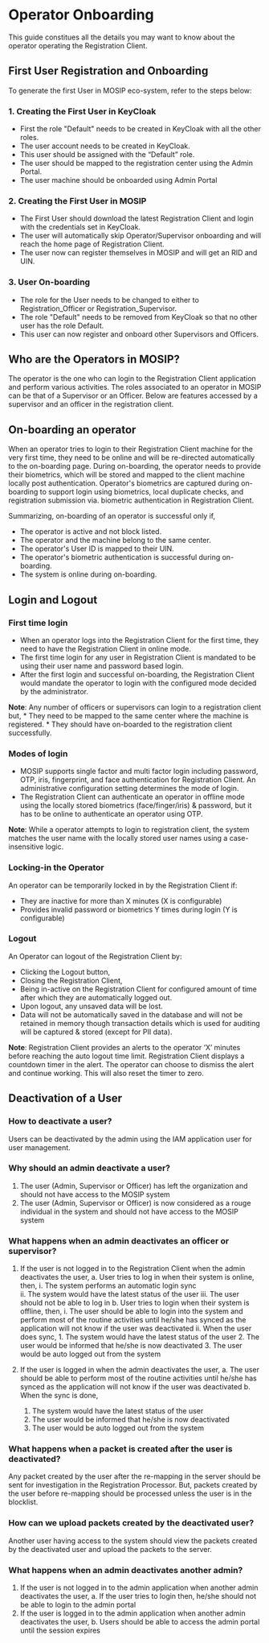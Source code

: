 # Operator Onboarding 
This guide constitues all the details you may want to know about the operator operating the Registration Client.

## First User Registration and Onboarding

To generate the first User in MOSIP eco-system, refer to the steps below:

### 1.	Creating the First User in KeyCloak
*	First the role "Default" needs to be created in KeyCloak with all the other roles.
*	The user account needs to be created in KeyCloak.
*	This user should be assigned with the “Default” role.
*	The user should be mapped to the registration center using the Admin Portal.
*	The user machine should be onboarded using Admin Portal

### 2. Creating the First User in MOSIP
*	The First User should download the latest Registration Client and login with the credentials set in KeyCloak.
*	The user will automatically skip Operator/Supervisor onboarding and will reach the home page of Registration Client.
*	The user now can register themselves in MOSIP and will get an RID and UIN.

### 3. User On-boarding
*	The role for the User needs to be changed to either to Registration_Officer or Registration_Supervisor. 
*	The role "Default" needs to be removed from KeyCloak so that no other user has the role Default.   
*	This user can now register and onboard other Supervisors and Officers.

## Who are the Operators in MOSIP?
The operator is the one who can login to the Registration Client application and perform various activities. The roles associated to an operator in MOSIP can be that of a Supervisor or an Officer. Below are features accessed by a supervisor and an officer in the registration client.

## On-boarding an operator
When an operator tries to login to their Registration Client machine for the very first time, they need to be online and will be re-directed automatically to the on-boarding page. During on-boarding, the operator needs to provide their biometrics, which will be stored and mapped to the client machine locally post authentication.
Operator's biometrics are captured during on-boarding to support login using biometrics, local duplicate checks, and registration submission via. biometric authentication in Registration Client.

Summarizing, on-boarding of an operator is successful only if,
* The operator is active and not block listed.
*	The operator and the machine belong to the same center.
*	The operator's User ID is mapped to their UIN. 
*	The operator's biometric authentication is successful during on-boarding.
*	The system is online during on-boarding.

## Login and Logout

### First time login
* When an operator logs into the Registration Client for the first time, they need to have the Registration Client in online mode. 
* The first time login for any user in Registration Client is mandated to be using their user name and password based login. 
* After the first login and successful on-boarding, the Registration Client would mandate the operator to login with the configured mode decided by the administrator.

**Note**: Any number of officers or supervisors can login to a registration client but,
          * They need to be mapped to the same center where the machine is registered.
          * They should have on-boarded to the registration client successfully.
          
### Modes of login
* MOSIP supports single factor and multi factor login including password, OTP, iris, fingerprint, and face authentication for Registration Client. An administrative configuration setting determines the mode of login.
* The Registration Client can authenticate an operator in offline mode using the locally stored biometrics (face/finger/iris) & password, but it has to be online to authenticate an operator using OTP.

**Note**: While a operator attempts to login to registration client, the system matches the user name with the locally stored user names using a case-insensitive logic.

### Locking-in the Operator
An operator can be temporarily locked in by the Registration Client if:
* They are inactive for more than X minutes (X is configurable)
* Provides invalid password or biometrics Y times during login (Y is configurable)

### Logout
An Operator can logout of the Registration Client by:
* Clicking the Logout button, 
* Closing the Registration Client, 
* Being in-active on the Registration Client for configured amount of time after which they are automatically logged out.
* Upon logout, any unsaved data will be lost. 
* Data will not be automatically saved in the database and will not be retained in memory though transaction details which is used for auditing will be captured & stored (except for PII data).

**Note**: Registration Client provides an alerts to the operator ‘X’ minutes before reaching the auto logout time limit. Registration Client displays a countdown timer in the alert. The operator can choose to dismiss the alert and continue working. This will also reset the timer to zero.

## Deactivation of a User

### How to deactivate a user?
Users can be deactivated by the admin using the IAM application user for user management.

### Why should an admin deactivate a user?
1. The user (Admin, Supervisor or Officer) has left the organization and should not have access to the MOSIP system
2. The user (Admin, Supervisor or Officer) is now considered as a rouge individual in the system and should not have access to the MOSIP system

### What happens when an admin deactivates an officer or supervisor?
1. If the user is not logged in to the Registration Client when the admin deactivates the user,
 a. User tries to log in when their system is online, then, 
    i. The system performs an automatic login sync  
   ii. The system would have the latest status of the user
  iii. The user should not be able to log in
 b. User tries to login when their system is offline, then,
    i. The user should be able to login into the system and perform most of the routine activities until he/she has synced as the application will not know if the user was deactivated
   ii. When the user does sync,
       1. The system would have the latest status of the user
       2. The user would be informed that he/she is now deactivated
       3. The user would be auto logged out from the system

2. If the user is logged in when the admin deactivates the user,
  a. The user should be able to perform most of the routine activities until he/she has synced as the application will not know if the user was deactivated
  b. When the sync is done,
      1. The system would have the latest status of the user
      2. The user would be informed that he/she is now deactivated
      3. The user would be auto logged out from the system

### What happens when a packet is created after the user is deactivated?
Any packet created by the user after the re-mapping in the server should be sent for investigation in the Registration Processor. But, packets created by the user before re-mapping should be processed unless the user is in the blocklist.

### How can we upload packets created by the deactivated user?
Another user having access to the system should view the packets created by the deactivated user and upload the packets to the server.

### What happens when an admin deactivates another admin?
1. If the user is not logged in to the admin application when another admin deactivates the user,
   a. If the user tries to login then, he/she should not be able to login to the admin portal
2. If the user is logged in to the admin application when another admin deactivates the user,
   b. Users should be able to access the admin portal until the session expires


